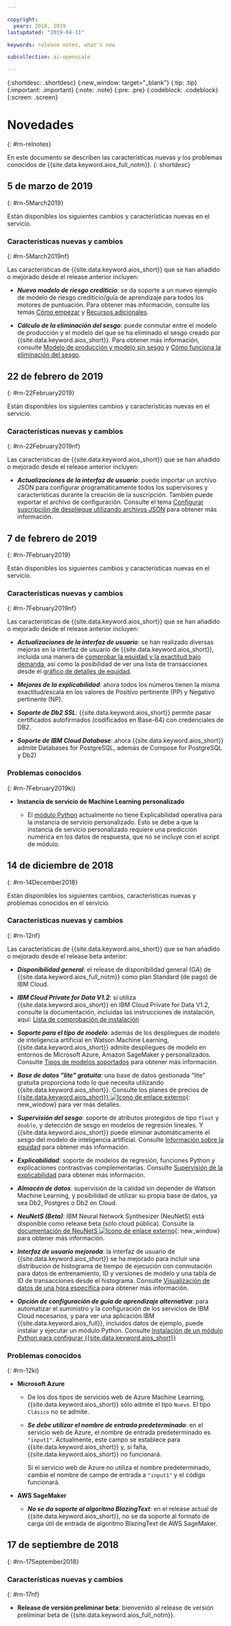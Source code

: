 ```yaml
---

copyright:
  years: 2018, 2019
lastupdated: "2019-04-11"

keywords: release notes, what's new 

subcollection: ai-openscale

---
```


{:shortdesc: .shortdesc}
{:new_window: target="_blank"}
{:tip: .tip}
{:important: .important}
{:note: .note}
{:pre: .pre}
{:codeblock: .codeblock}
{:screen: .screen}

# Novedades
{: #rn-relnotes}

En este documento se describen las características nuevas y los problemas conocidos de {{site.data.keyword.aios_full_notm}}.
{: shortdesc}

## 5 de marzo de 2019
{: #rn-5March2019}

Están disponibles los siguientes cambios y características nuevas en el servicio.

### Características nuevas y cambios
{: #rn-5March2019nf}

Las características de {{site.data.keyword.aios_short}} que se han añadido o mejorado desde el release anterior incluyen:

- __*Nuevo modelo de riesgo crediticio*__: se da soporte a un nuevo ejemplo de modelo de riesgo crediticio/guía de aprendizaje para todos los motores de puntuación. Para obtener más información, consulte los temas [Cómo empezar](/docs/services/ai-openscale?topic=ai-openscale-gettingstarted#gettingstarted) y [Recursos adicionales](/docs/services/ai-openscale?topic=ai-openscale-arsc-ov#arsc-ov).

- __*Cálculo de la eliminación del sesgo*__: puede conmutar entre el modelo de producción y el modelo del que se ha eliminado el sesgo creado por {{site.data.keyword.aios_short}}. Para obtener más información, consulte [Modelo de producción y modelo sin sesgo](/docs/services/ai-openscale?topic=ai-openscale-it-ov#it-prdb) y [Cómo funciona la eliminación del sesgo](/docs/services/ai-openscale?topic=ai-openscale-mf-monitor#mf-debias).

## 22 de febrero de 2019
{: #rn-22February2019}

Están disponibles los siguientes cambios y características nuevas en el servicio.

### Características nuevas y cambios
{: #rn-22February2019nf}

Las características de {{site.data.keyword.aios_short}} que se han añadido o mejorado desde el release anterior incluyen:

- __*Actualizaciones de la interfaz de usuario*__: puede importar un archivo JSON para configurar programáticamente todos los supervisores y características durante la creación de la suscripción. También puede exportar el archivo de configuración. Consulte el tema [Configurar suscripción de despliegue utilizando archivos JSON](/docs/services/ai-openscale?topic=ai-openscale-cf-ov) para obtener más información.

## 7 de febrero de 2019
{: #rn-7February2019}

Están disponibles los siguientes cambios y características nuevas en el servicio.

### Características nuevas y cambios
{: #rn-7February2019nf}

Las características de {{site.data.keyword.aios_short}} que se han añadido o mejorado desde el release anterior incluyen:

- __*Actualizaciones de la interfaz de usuario*__: se han realizado diversas mejoras en la interfaz de usuario de {{site.data.keyword.aios_short}}, incluida una manera de [comprobar la equidad y la exactitud bajo demanda](/docs/services/ai-openscale?topic=ai-openscale-it-ov#it-vdep), así como la posibilidad de ver una lista de transacciones desde el [gráfico de detalles de equidad](/docs/services/ai-openscale?topic=ai-openscale-it-ov#it-tra).

- __*Mejoras de la explicabilidad*__: ahora todos los números tienen la misma exactitud/escala en los valores de Positivo pertinente (PP) y Negativo pertinente (NP).

- __*Soporte de Db2 SSL*__: {{site.data.keyword.aios_short}} permite pasar certificados autofirmados (codificados en Base-64) con credenciales de DB2.

- __*Soporte de IBM Cloud Database*__: ahora {{site.data.keyword.aios_short}} admite Databases for PostgreSQL, además de Compose for PostgreSQL y Db2)

### Problemas conocidos
{: #rn-7February2019ki}

- **Instancia de servicio de Machine Learning personalizado**

    - El [módulo Python](/docs/services/ai-openscale?topic=ai-openscale-as-module) actualmente no tiene Explicabilidad operativa para la instancia de servicio personalizado. Esto se debe a que la instancia de servicio personalizado requiere una predicción numérica en los datos de respuesta, que no se incluye con el script de módulo.

## 14 de diciembre de 2018
{: #rn-14December2018}

Están disponibles los siguientes cambios, características nuevas y problemas conocidos en el servicio.

### Características nuevas y cambios
{: #rn-12nf}

Las características de {{site.data.keyword.aios_short}} que se han añadido o mejorado desde el release beta anterior:

- __*Disponibilidad general*__: el release de disponibilidad general (GA) de {{site.data.keyword.aios_full_notm}} como plan Standard (de pago) de IBM Cloud.

- __*IBM Cloud Private for Data V1.2*__: si utiliza {{site.data.keyword.aios_short}} en IBM Cloud Private for Data V1.2, consulte la documentación, incluidas las instrucciones de instalación, aquí: [Lista de comprobación de instalación](/docs/services/ai-openscale-icp?topic=ai-openscale-icp-inst-install-icp#install)

- __*Soporte para el tipo de modelo*__: además de los despliegues de modelo de inteligencia artificial en Watson Machine Learning, {{site.data.keyword.aios_short}} admite despliegues de modelo en entornos de Microsoft Azure, Amazon SageMaker y personalizados. Consulte [Tipos de modelos soportados](/docs/services/ai-openscale?topic=ai-openscale-in-ov) para obtener más información.

- __*Base de datos "lite" gratuita*__: una base de datos gestionada "lite" gratuita proporciona todo lo que necesita utilizando {{site.data.keyword.aios_short}}. Consulte los planes de precios de [{{site.data.keyword.aios_short}} ![Icono de enlace externo](../../icons/launch-glyph.svg "Icono de enlace externo")](https://{DomainName}/catalog/services/watson-openscale){: new_window} para ver más detalles.

- __*Supervisión del sesgo*__: soporte de atributos protegidos de tipo `float` y `double`, y detección de sesgo en modelos de regresión lineales. Y {{site.data.keyword.aios_short}} puede eliminar automáticamente el sesgo del modelo de inteligencia artificial. Consulte [Información sobre la equidad](/docs/services/ai-openscale?topic=ai-openscale-mf-monitor) para obtener más información.

- __*Explicabilidad*__: soporte de modelos de regresión, funciones Python y explicaciones contrastivas complementarias. Consulte [Supervisión de la explicabilidad](/docs/services/ai-openscale?topic=ai-openscale-ie-ov) para obtener más información.

- __*Almacén de datos*__: supervisión de la calidad sin depender de Watson Machine Learning, y posibilidad de utilizar su propia base de datos, ya sea Db2, Postgres o Db2 on Cloud.

- __*NeuNetS (Beta)*__: IBM Neural Network Synthesizer (NeuNetS) está disponible como release beta (sólo cloud pública). Consulte la [documentación de NeuNetS ![Icono de enlace externo](../../icons/launch-glyph.svg "Icono de enlace externo")](https://dataplatform.cloud.ibm.com/ml/neunets){: new_window} para obtener más información.

- __*Interfaz de usuario mejorada*__: la interfaz de usuario de {{site.data.keyword.aios_short}} se ha mejorado para incluir una distribución de histograma de tiempo de ejecución con conmutación para datos de entrenamiento, ID y versiones de modelo y una tabla de ID de transacciones desde el histograma. Consulte [Visualización de datos de una hora específica](/docs/services/ai-openscale?topic=ai-openscale-it-ov#it-vdet) para obtener más información.

- __*Opción de configuración de guía de aprendizaje alternativa*__: para automatizar el suministro y la configuración de los servicios de IBM Cloud necesarios, y para ver una aplicación IBM {{site.data.keyword.aios_full}}, incluidos datos de ejemplo, puede instalar y ejecutar un módulo Python. Consulte [Instalación de un módulo Python para configurar {{site.data.keyword.aios_short}}](/docs/services/ai-openscale?topic=ai-openscale-as-module)

### Problemas conocidos
{: #rn-12ki}

- **Microsoft Azure**

    - De los dos tipos de servicios web de Azure Machine Learning, {{site.data.keyword.aios_short}} sólo admite el tipo `Nuevo`. El tipo `Clásico` no se admite.

    - __*Se debe utilizar el nombre de entrada predeterminado*__: en el servicio web de Azure, el nombre de entrada predeterminado es `"input1"`. Actualmente, este campo se establece para {{site.data.keyword.aios_short}} y, si falta, {{site.data.keyword.aios_short}} no funcionará.

      Si el servicio web de Azure no utiliza el nombre predeterminado, cambie el nombre de campo de entrada a `"input1"` y el código funcionará.

- **AWS SageMaker**

    - __*No se da soporte al algoritmo BlazingText*__: en el release actual de {{site.data.keyword.aios_short}}, no se da soporte al formato de carga útil de entrada de algoritmo BlazingText de AWS SageMaker.

## 17 de septiembre de 2018
{: #rn-17September2018}

### Características nuevas y cambios
{: #rn-17nf}

- **Release de versión preliminar beta**: bienvenido al release de versión preliminar beta de {{site.data.keyword.aios_full_notm}}.
